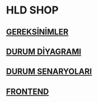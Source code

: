 # HLD SHOP
## [GEREKSİNİMLER](Gereksinim.md)
## [DURUM DİYAGRAMI](Durumdiyagramı.md)
## [DURUM SENARYOLARI](Durumsenaryoları.pdf)
## [FRONTEND](Frontend.md)
